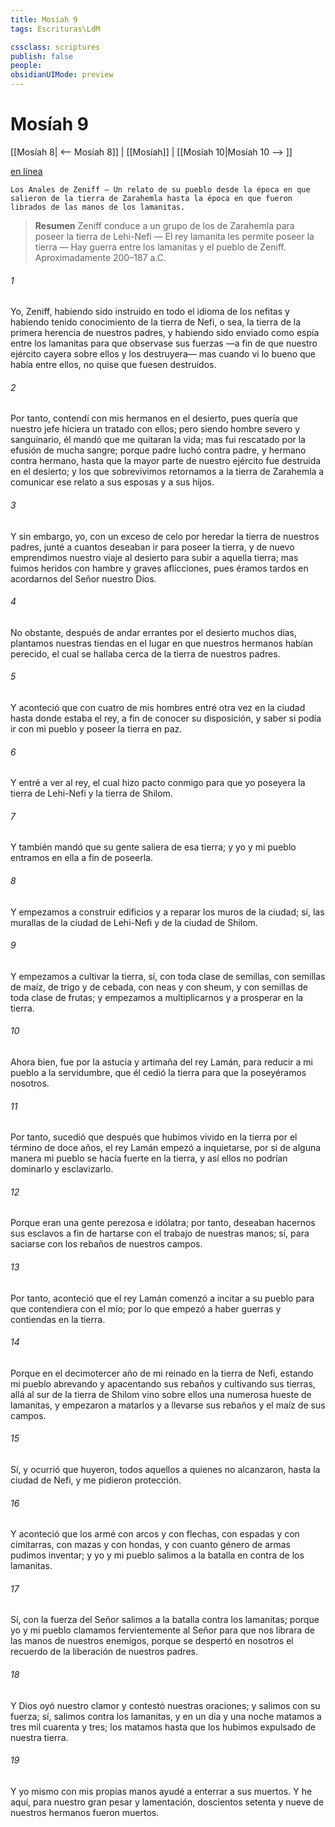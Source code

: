 ```yaml
---
title: Mosíah 9
tags: Escrituras\LdM

cssclass: scriptures
publish: false
people:
obsidianUIMode: preview
---
```


# Mosíah 9
[[Mosíah 8| <-- Mosíah 8]] | [[Mosíah]] | [[Mosíah 10|Mosíah 10 --> ]]

[en línea](https://churchofjesuschrist.org/study/scriptures/bofm/mosiah/9?lang=spa)

```
Los Anales de Zeniff — Un relato de su pueblo desde la época en que salieron de la tierra de Zarahemla hasta la época en que fueron librados de las manos de los lamanitas.
```

> __Resumen__
Zeniff conduce a un grupo de los de Zarahemla para poseer la tierra de Lehi-Nefi — El rey lamanita les permite poseer la tierra — Hay guerra entre los lamanitas y el pueblo de Zeniff. Aproximadamente 200–187 a.C.

###### 1 
Yo, Zeniff, habiendo sido instruido en todo el idioma de los nefitas y habiendo tenido conocimiento de la tierra de Nefi, o sea, la tierra de la primera herencia de nuestros padres, y habiendo sido enviado como espía entre los lamanitas para que observase sus fuerzas —a fin de que nuestro ejército cayera sobre ellos y los destruyera— mas cuando vi lo bueno que había entre ellos, no quise que fuesen destruidos.

###### 2 
Por tanto, contendí con mis hermanos en el desierto, pues quería que nuestro jefe hiciera un tratado con ellos; pero siendo hombre severo y sanguinario, él mandó que me quitaran la vida; mas fui rescatado por la efusión de mucha sangre; porque padre luchó contra padre, y hermano contra hermano, hasta que la mayor parte de nuestro ejército fue destruida en el desierto; y los que sobrevivimos retornamos a la tierra de Zarahemla a comunicar ese relato a sus esposas y a sus hijos.

###### 3 
Y sin embargo, yo, con un exceso de celo por heredar la tierra de nuestros padres, junté a cuantos deseaban ir para poseer la tierra, y de nuevo emprendimos nuestro viaje al desierto para subir a aquella tierra; mas fuimos heridos con hambre y graves aflicciones, pues éramos tardos en acordarnos del Señor nuestro Dios.

###### 4 
No obstante, después de andar errantes por el desierto muchos días, plantamos nuestras tiendas en el lugar en que nuestros hermanos habían perecido, el cual se hallaba cerca de la tierra de nuestros padres.

###### 5 
Y aconteció que con cuatro de mis hombres entré otra vez en la ciudad hasta donde estaba el rey, a fin de conocer su disposición, y saber si podía ir con mi pueblo y poseer la tierra en paz.

###### 6 
Y entré a ver al rey, el cual hizo pacto conmigo para que yo poseyera la tierra de Lehi-Nefi y la tierra de Shilom.

###### 7 
Y también mandó que su gente saliera de esa tierra; y yo y mi pueblo entramos en ella a fin de poseerla.

###### 8 
Y empezamos a construir edificios y a reparar los muros de la ciudad; sí, las murallas de la ciudad de Lehi-Nefi y de la ciudad de Shilom.

###### 9 
Y empezamos a cultivar la tierra, sí, con toda clase de semillas, con semillas de maíz, de trigo y de cebada, con neas y con sheum, y con semillas de toda clase de frutas; y empezamos a multiplicarnos y a prosperar en la tierra.

###### 10 
Ahora bien, fue por la astucia y artimaña del rey Lamán, para reducir a mi pueblo a la servidumbre, que él cedió la tierra para que la poseyéramos nosotros.

###### 11 
Por tanto, sucedió que después que hubimos vivido en la tierra por el término de doce años, el rey Lamán empezó a inquietarse, por si de alguna manera mi pueblo se hacía fuerte en la tierra, y así ellos no podrían dominarlo y esclavizarlo.

###### 12 
Porque eran una gente perezosa e idólatra; por tanto, deseaban hacernos sus esclavos a fin de hartarse con el trabajo de nuestras manos; sí, para saciarse con los rebaños de nuestros campos.

###### 13 
Por tanto, aconteció que el rey Lamán comenzó a incitar a su pueblo para que contendiera con el mío; por lo que empezó a haber guerras y contiendas en la tierra.

###### 14 
Porque en el decimotercer año de mi reinado en la tierra de Nefi, estando mi pueblo abrevando y apacentando sus rebaños y cultivando sus tierras, allá al sur de la tierra de Shilom vino sobre ellos una numerosa hueste de lamanitas, y empezaron a matarlos y a llevarse sus rebaños y el maíz de sus campos.

###### 15 
Sí, y ocurrió que huyeron, todos aquellos a quienes no alcanzaron, hasta la ciudad de Nefi, y me pidieron protección.

###### 16 
Y aconteció que los armé con arcos y con flechas, con espadas y con cimitarras, con mazas y con hondas, y con cuanto género de armas pudimos inventar; y yo y mi pueblo salimos a la batalla en contra de los lamanitas.

###### 17 
Sí, con la fuerza del Señor salimos a la batalla contra los lamanitas; porque yo y mi pueblo clamamos fervientemente al Señor para que nos librara de las manos de nuestros enemigos, porque se despertó en nosotros el recuerdo de la liberación de nuestros padres.

###### 18 
Y Dios oyó nuestro clamor y contestó nuestras oraciones; y salimos con su fuerza; sí, salimos contra los lamanitas, y en un día y una noche matamos a tres mil cuarenta y tres; los matamos hasta que los hubimos expulsado de nuestra tierra.

###### 19 
Y yo mismo con mis propias manos ayudé a enterrar a sus muertos. Y he aquí, para nuestro gran pesar y lamentación, doscientos setenta y nueve de nuestros hermanos fueron muertos.

